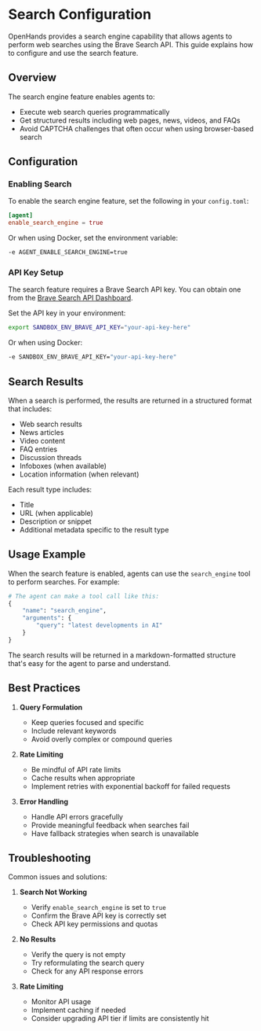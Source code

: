 # Search Configuration

OpenHands provides a search engine capability that allows agents to perform web searches using the Brave Search API. This guide explains how to configure and use the search feature.

## Overview

The search engine feature enables agents to:
- Execute web search queries programmatically
- Get structured results including web pages, news, videos, and FAQs
- Avoid CAPTCHA challenges that often occur when using browser-based search

## Configuration

### Enabling Search

To enable the search engine feature, set the following in your `config.toml`:

```toml
[agent]
enable_search_engine = true
```

Or when using Docker, set the environment variable:
```bash
-e AGENT_ENABLE_SEARCH_ENGINE=true
```

### API Key Setup

The search feature requires a Brave Search API key. You can obtain one from the [Brave Search API Dashboard](https://api.search.brave.com/app/keys).

Set the API key in your environment:
```bash
export SANDBOX_ENV_BRAVE_API_KEY="your-api-key-here"
```

Or when using Docker:
```bash
-e SANDBOX_ENV_BRAVE_API_KEY="your-api-key-here"
```

## Search Results

When a search is performed, the results are returned in a structured format that includes:

- Web search results
- News articles
- Video content
- FAQ entries
- Discussion threads
- Infoboxes (when available)
- Location information (when relevant)

Each result type includes:
- Title
- URL (when applicable)
- Description or snippet
- Additional metadata specific to the result type

## Usage Example

When the search feature is enabled, agents can use the `search_engine` tool to perform searches. For example:

```python
# The agent can make a tool call like this:
{
    "name": "search_engine",
    "arguments": {
        "query": "latest developments in AI"
    }
}
```

The search results will be returned in a markdown-formatted structure that's easy for the agent to parse and understand.

## Best Practices

1. **Query Formulation**
   - Keep queries focused and specific
   - Include relevant keywords
   - Avoid overly complex or compound queries

2. **Rate Limiting**
   - Be mindful of API rate limits
   - Cache results when appropriate
   - Implement retries with exponential backoff for failed requests

3. **Error Handling**
   - Handle API errors gracefully
   - Provide meaningful feedback when searches fail
   - Have fallback strategies when search is unavailable

## Troubleshooting

Common issues and solutions:

1. **Search Not Working**
   - Verify `enable_search_engine` is set to `true`
   - Confirm the Brave API key is correctly set
   - Check API key permissions and quotas

2. **No Results**
   - Verify the query is not empty
   - Try reformulating the search query
   - Check for any API response errors

3. **Rate Limiting**
   - Monitor API usage
   - Implement caching if needed
   - Consider upgrading API tier if limits are consistently hit